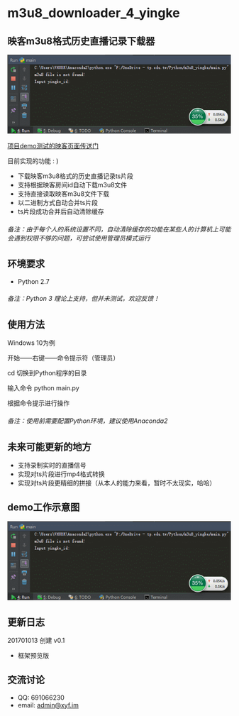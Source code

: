 # m3u8_downloader_4_yingke
## 映客m3u8格式历史直播记录下载器
![demo_gif](/img/demo.gif)

[项目demo测试的映客页面传送门](http://www.inke.cn/live.html?uid=3677006&id=1481727812972630)

目前实现的功能 : )

- 下载映客m3u8格式的历史直播记录ts片段
- 支持根据映客房间id自动下载m3u8文件
- 支持直接读取映客m3u8文件下载
- 以二进制方式自动合并ts片段
- ts片段成功合并后自动清除缓存

###### 备注：由于每个人的系统设置不同，自动清除缓存的功能在某些人的计算机上可能会遇到权限不够的问题，可尝试使用管理员模式运行

环境要求
------------
- Python 2.7

###### 备注：Python 3 理论上支持，但并未测试，欢迎反馈！


使用方法
------------
Windows 10为例

开始——右键——命令提示符（管理员）

cd 切换到Python程序的目录

输入命令 python main.py

根据命令提示进行操作

###### 备注：使用前需要配置Python环境，建议使用Anaconda2

未来可能更新的地方
----------
- 支持录制实时的直播信号
- 实现对ts片段进行mp4格式转换
- 实现对ts片段更精细的拼接（从本人的能力来看，暂时不太现实，哈哈）

demo工作示意图
-----------
![demo_gif](/img/demo.gif)

更新日志
-----------
201701013 创建 v0.1

- 框架预览版

交流讨论
----------
- QQ: 691066230
- email: admin@xyf.im
